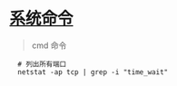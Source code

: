 # [**系统命令**](https://github.com/)

> cmd 命令

~~~
  # 列出所有端口
  netstat -ap tcp | grep -i "time_wait"
  
~~~
